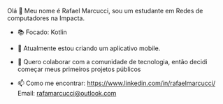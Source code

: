Olá 👋 Meu nome é Rafael Marcucci, sou um estudante em Redes de computadores na Impacta.

- 📚 Focado: Kotlin
- 🌱 Atualmente estou criando um aplicativo mobile.
  
- 👯 Quero colaborar com a comunidade de tecnologia, então decidi começar meus primeiros projetos públicos
- 📫 Como me encontrar: https://www.linkedin.com/in/rafaelmarcucci/ Email: rafamarcucci@outlook.com
